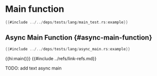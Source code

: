 # Main function

```rust
{{#include ../../deps/tests/lang/main_test.rs:example}}
```

## Async Main Function {#async-main-function}

```rust
{{#include ../../deps/tests/lang/async_main.rs:example}}
```

{{hi:main()}}
{{#include ../refs/link-refs.md}}
<div class="hidden">
TODO: add text
async main
</div>
